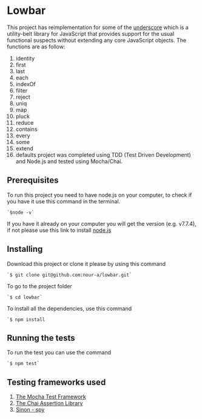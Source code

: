 # Lowbar

This project has reimplementation for some of the [underscore](http://underscorejs.org/) which is a utility-belt library for JavaScript that provides support for the usual functional suspects without extending any core JavaScript objects.
The functions are as follow:
1. identity
2. first
3. last
4. each
5. indexOf
6. filter
7. reject
8. uniq
9. map
10. pluck
11. reduce
12. contains
13. every
14. some
15. extend
16. defaults
project was completed using TDD (Test Driven Development) and Node.js and tested using Mocha/Chai.

## Prerequisites

To run this project you need to have node.js on your computer, to check if you have it use this command in the terminal.
```
`$node -v`
```
If you have it already on your computer you will get the version  (e.g. v7.7.4), if not please use this link to install [node.js](https://nodejs.org/en/)

## Installing

Download this project or clone it please by using this command 
```
`$ git clone git@github.com:nour-a/lowbar.git`
```
To go to the project folder
```
`$ cd lowbar`
```
To install all the dependencies, use this command
```
`$ npm install
```

## Running the tests

To run the test you can use the command
```
`$ npm test`
```
## Testing frameworks used

1. [The Mocha Test Framework](https://mochajs.org/)
2. [The Chai Assertion Library](http://chaijs.com/)
3. [Sinon - spy](http://sinonjs.org/)
